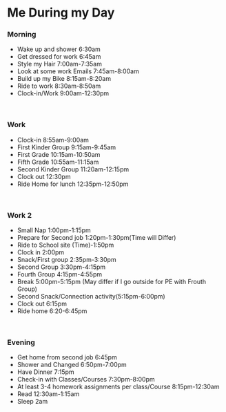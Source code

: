<h1>Me  During my Day</h1>
<h3>Morning</h3>
<ul>
  <li>Wake up and shower 6:30am</li>
  <li>Get dressed for work 6:45am</li>
  <li>Style my Hair 7:00am-7:35am</li>
  <li>Look at some work Emails 7:45am-8:00am</li>
  <li>Build up my Bike 8:15am-8:20am</li>
  <li>Ride to work 8:30am-8:50am</li>
  <li>Clock-in/Work 9:00am-12:30pm</li>
</ul>
<br>
<h3>Work</h3>
<ul>
  <li>Clock-in 8:55am-9:00am</li>
  <li>First Kinder Group 9:15am-9:45am</li>
  <li>First Grade 10:15am-10:50am</li>
  <li>Fifth Grade 10:55am-11:15am</li>
  <li>Second Kinder Group 11:20am-12:15pm</li>
  <li>Clock out 12:30pm</li>
  <li>Ride Home for lunch 12:35pm-12:50pm</li>
</ul>
<br>
<h3>Work 2</h3>
<ul>
  <li>Small Nap 1:00pm-1:15pm</li>
  <li>Prepare for Second job 1:20pm-1:30pm(Time will Differ)</li>
  <li>Ride to School site (Time)-1:50pm</li>
  <li>Clock in 2:00pm</li>
  <li>Snack/First group 2:35pm-3:30pm</li>
  <li>Second Group 3:30pm-4:15pm</li>
  <li>Fourth Group 4:15pm-4:55pm</li>
  <li>Break 5:00pm-5:15pm (May differ if I go outside for PE with Frouth Group)</li>
  <li>Second Snack/Connection activity(5:15pm-6:00pm)</li>
  <li>Clock out 6:15pm</li>
  <li>Ride home 6:20-6:45pm</li>
</ul>
<br>
<h3>Evening</h3>
<ul>
  <li>Get home from second job 6:45pm</li>
  <li>Shower and Changed 6:50pm-7:00pm</li>
  <li>Have Dinner 7:15pm</li>
  <li>Check-in with Classes/Courses 7:30pm-8:00pm</li>
  <li>At least 3-4 homework assignments per class/Course 8:15pm-12:30am</li>
  <li>Read 12:30am-1:15am</li>
  <li>Sleep 2am</li>
</ul>
